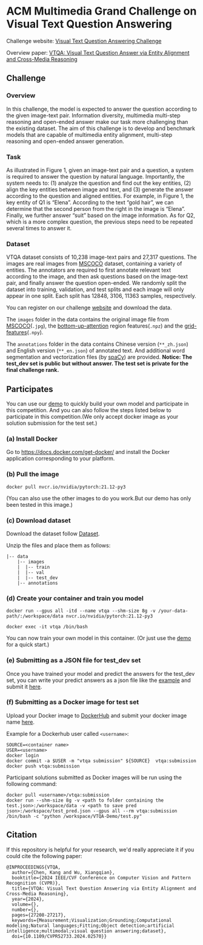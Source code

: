 # ACM Multimedia Grand Challenge on Visual Text Question Answering

Challenge website: [Visual Text Question Answering Challenge](https://visual-text-qa.github.io/)

Overview paper: [VTQA: Visual Text Question Answer via Entity Alignment and Cross-Media Reasoning](https://openaccess.thecvf.com/content/CVPR2024/html/Chen_VTQA_Visual_Text_Question_Answering_via_Entity_Alignment_and_Cross-Media_CVPR_2024_paper.html)


## Challenge 

### Overview

In this challenge, the model is expected to answer the question according to the given image-text pair. Information diversity, multimedia multi-step reasoning and open-ended answer make our task more challenging than the existing dataset. The aim of this challenge is to develop and benchmark models that are capable of multimedia entity alignment, multi-step reasoning and open-ended answer generation.

### Task

As illustrated in Figure 1, given an image-text pair and a question, a system is required to answer the question by natural language. Importantly, the system needs to: (1) analyze the question and find out the key entities, (2) align the key entities between image and text, and (3) generate the answer according to the question and aligned entities. For example, in Figure 1, the key entity of Q1 is “Elena”. According to the text “gold hair”, we can determine that the second person from the right in the image is “Elena”. Finally, we further answer “suit” based on the image information. As for Q2, which is a more complex question, the previous steps need to be repeated several times to answer it.

### Dataset

VTQA dataset consists of 10,238 image-text pairs and 27,317 questions. The images are real images from [MSCOCO](https://cocodataset.org/) dataset, containing a variety of entities. The annotators are required to first annotate relevant text according to the image, and then ask questions based on the image-text pair, and finally answer the question open-ended. We randomly split the dataset into training, validation, and test splits and each image will only appear in one split. Each split has 12848, 3106, 11363 samples, respectively.

You can register on our challenge [website](http://vtqa-challenge.fixtankwun.top:20010/) and download the data.

The `images` folder in the data contains the original image file from [MSCOCO](https://cocodataset.org/)(`.jpg`), the [bottom-up-attention](https://github.com/peteanderson80/bottom-up-attention) region features(`.npz`) and the [grid-features](https://github.com/facebookresearch/grid-feats-vqa)(`.npy`).

The `annotations` folder in the data contains Chinese version (`**_zh.json`) and English version (`**_en.json`) of annotated text. And additional word segmentation and vectorization files (by [spaCy](https://spacy.io/)) are provided.
**Notice: The test_dev set is public but without answer. The test set is private for the final challenge rank.**


## Participates

You can use our [demo](https://github.com/visual-text-QA/VTQA-Demo) to quickly build your own model and participate in this competition. And you can also follow the steps listed below to participate in this competition.(We only accept docker image as your solution submission for the test set.)

### (a) Install Docker

Go to https://docs.docker.com/get-docker/ and install the Docker application corresponding to your platform.

### (b) Pull the image

```
docker pull nvcr.io/nvidia/pytorch:21.12-py3
```

(You can also use the other images to do you work.But our demo has only been tested in this image.)

### (c) Download dataset

Download the dataset follow [Dataset](#Dataset).

Unzip the files and place them as follows:
```angular2html
|-- data
	|-- images
	|  |-- train
	|  |-- val
	|  |-- test_dev
    |-- annotations
```

### (d) Create your container and train you model

```
docker run --gpus all -itd --name vtqa --shm-size 8g -v /your-data-path/:/workspace/data nvcr.io/nvidia/pytorch:21.12-py3
```
```
docker exec -it vtqa /bin/bash
```

You can now train your own model in this container. (Or just use the [demo](https://github.com/visual-text-QA/VTQA-Demo) for a quick start.)

### (e) Submitting as a JSON file for test_dev set

Once you have trained your model and predict the answers for the test_dev set, you can write your predict answers as a json file like the [example](./test_dev_example.json) and submit it [here](http://vtqa-challenge.fixtankwun.top:20010/).

### (f) Submitting as a Docker image for test set

Upload your Docker image to [DockerHub](https://hub.docker.com/) and submit your docker image name [here](http://vtqa-challenge.fixtankwun.top:20010/). 
 
Example for a Dockerhub user called `<username>`:

```
SOURCE=<container name>
USER=<username>
docker login
docker commit -a $USER -m "vtqa submission" ${SOURCE}  vtqa:submission
docker push vtqa:submission
```

Participant solutions submitted as Docker images will be run using the following command: 

```
docker pull <username>/vtqa:submission
docker run --shm-size 8g -v <path to folder containing the test.json>:/workspace/data -v <path to save pred json>:/workspace/test_pred.json --gpus all --rm vtqa:submission /bin/bash -c "python /workspace/VTQA-Demo/test.py"
```

## Citation

If this repository is helpful for your research, we'd really appreciate it if you could cite the following paper:

```
@INPROCEEDINGS{VTQA,
  author={Chen, Kang and Wu, Xiangqian},
  booktitle={2024 IEEE/CVF Conference on Computer Vision and Pattern Recognition (CVPR)}, 
  title={VTQA: Visual Text Question Answering via Entity Alignment and Cross-Media Reasoning}, 
  year={2024},
  volume={},
  number={},
  pages={27208-27217},
  keywords={Measurement;Visualization;Grounding;Computational modeling;Natural languages;Fitting;Object detection;artificial intelligence;multimodal;visual question answering;dataset},
  doi={10.1109/CVPR52733.2024.02570}}
```
